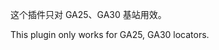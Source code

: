 <!-- lang zh-CN begin -->
这个插件只对 GA25、GA30 基站用效。
<!-- lang zh-CN end -->

<!-- lang en-US begin -->
This plugin only works for GA25, GA30 locators.
<!-- lang en-US end -->

<!-- import doc 'docs/get-locator-sending-channels.md' -->
<!-- import doc 'docs/set-locator-sending-channels.md' -->